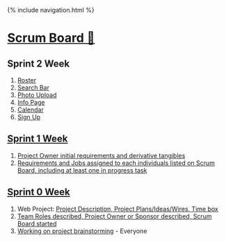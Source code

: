 {% include navigation.html %}

# [Scrum Board 🚀](https://github.com/christinlee367/womenInSTEMandDavid/projects/1)

## Sprint 2 Week
1. [Roster](https://github.com/christinlee367/womenInSTEMandDavid/issues/9)
2. [Search Bar](https://github.com/christinlee367/womenInSTEMandDavid/issues/12)
3. [Photo Upload](https://github.com/christinlee367/womenInSTEMandDavid/issues/8)
4. [Info Page](https://github.com/christinlee367/womenInSTEMandDavid/issues/13)
5. [Calendar](https://github.com/christinlee367/womenInSTEMandDavid/issues/11)
6. [Sign Up](https://github.com/christinlee367/womenInSTEMandDavid/issues/10)

## [Sprint 1 Week](https://github.com/christinlee367/womenInSTEMandDavid/issues/7)
1. [Project Owner initial requirements and derivative tangibles](https://github.com/christinlee367/womenInSTEMandDavid#readme)
2. [Requirements and Jobs assigned to each individuals listed on Scrum Board, including at least one in progress task](https://github.com/christinlee367/womenInSTEMandDavid/projects/1)

## [Sprint 0 Week](https://github.com/christinlee367/womenInSTEMandDavid/issues/2)
1. Web Project: [Project Description, Project Plans/Ideas/Wires, Time box](https://github.com/christinlee367/womenInSTEMandDavid#readme)
2. [Team Roles described, Project Owner or Sponsor described, Scrum Board started](https://github.com/christinlee367/womenInSTEMandDavid#readme)
3. [Working on project brainstorming](https://github.com/christinlee367/womenInSTEMandDavid#readm) - Everyone
